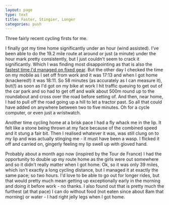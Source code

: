 ```yaml
---
layout: page
type: text
title: Faster, Stingier, Longer
categories: push
---
```

Three fairly recent cycling firsts for me.

I finally got my time home significantly under an hour (wind assisted). I've been able to do the 19.2 mile route at around or just (a minute) under the hour mark pretty consistently, but I just couldn't seem to crack it significantly. Which I was finding most disappointing as that is also the [fastest time I'd managed on fixed gear](http://atomicules.co.uk/2011/07/05/1hr-2mins-was-the-official-time-on-the-clock-but.html). But the other day I checked the time on my mobile as I set off from work and it was 17:13 and when I got home (knackered!) it was 18:11. So 58 minutes (as accurately as I can measure it), but(!) as soon as I'd got on my bike at work I hit traffic queuing to get out of the car park and so had to get off and walk about 500m round up to the roundabout and cross over the road before setting of. And then, near home, I had to pull off the road going up a hill to let a tractor past. So all that could have added on anywhere between two to five minutes. Oh for a cycle computer, or even just a wristwatch. 

Another time cycling home at a brisk pace I had a fly whack me in the lip. It felt like a stone being thrown at my face because of the combined speed and it stung a fair bit. Then I realised whatever it was, was still clung on to my lip and was actually stinging me - it must have been a wasp. I flicked it off and carried on, gingerly feeling my lip swell up with gloved hand.

Probably about a month ago now (inspired by the Tour de France) I had the opportunity to double up my route home as the girls were out somewhere and so it didn't really matter when I got home. Ok, so it was only 39 miles, which isn't exactly a long cycling distance, but I managed it at exactly the same pace; so two hours. I'd love to be able to go out for longer rides, but that would pretty much mean getting up exceptionally early in the morning and doing it before work - no thanks. I also found out that is pretty much the furthest (at that pace) I can do without food (not eaten since about 8am that morning) or water - I had right jelly legs when I got home.
